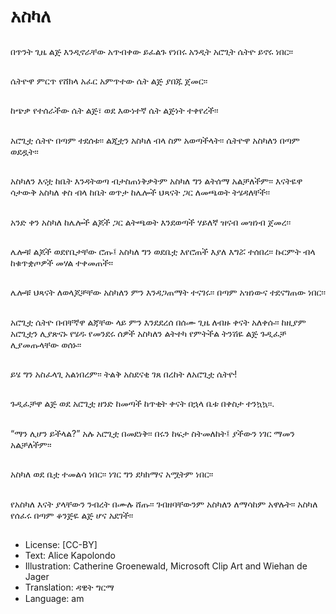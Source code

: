 # አስካለ

##
በጥንት ጊዜ ልጅ እንዲኖራቸው አጥብቀው
ይፈልጉ የነበሩ አንዲት አሮጊት ሴትዮ
ይኖሩ ነበር፡፡

##
ሴትዮዋ ምርጥ የሸክላ አፈር አምጥተው ሴት ልጅ ያበጁ ጀመር፡፡

##
ከጭቃ የተሰራችው ሴት ልጅ፣ ወደ
እውነተኛ ሴት ልጅነት ተቀየረች፡፡

##
አሮጊቷ ሴትዮ በጣም ተደሰቱ፡፡
ልጂቷን አስካለ ብላ ስም አወጣችላት፡፡
ሴትዮዋ አስካለን በጣም ወደዷት፡፡

##
አስካለን እናቷ ከቤት እንዳትወጣ
ብታስጠነቅቃትም አስካለ ግን ልትሰማ
አልቻለችም፡፡
እናትዬዋ ሳታውቅ አስካለ ቀስ ብላ ከቤት
ወጥታ ከሌሎች ህጻናት ጋር ለመጫወት
ትሄዳለቸች፡፡

##
አንድ ቀን አስካለ ከሌሎች ልጆች ጋር
ልትጫወት እንደወጣች ሃይለኛ ዝናብ
መዝነብ ጀመረ፡፡

##
ሌሎቹ ልጆች ወደየቤታቸው ሮጡ፤ አስካለ
ግን ወደቤቷ እየሮጠች እያለ እግሯ
ተሰበረ፡፡
ኩርምት ብላ ከቁጥቋጦዎች መሃል
ተቀመጠች፡፡

##
ሌሎቹ ህጻናት ለወላጆቻቸው አስካለን ምን
እንዳጋጠማት ተናገሩ፡፡
በጣም አዝነውና ተደናግጠው ነበር፡፡

##
አሮጊቷ ሴትዮ በብቸኛዋ ልጃቸው ላይ ምን
እንደደረሰ በሰሙ ጊዜ ለብዙ ቀናት
አለቀሱ፡፡
ከዚያም አሮጊቷን ሊያጽናኑ የሄዱ የመንደሩ
ሰዎች አስካለን ልትተካ የምትችል ትንሽዬ
ልጅ ጉዲፈቻ ሊያመጡላቸው ወሰኑ፡፡

##
ይሄ ግን አስፈላጊ አልነበረም፡፡
ትልቅ አስደናቂ ገጸ በረከት ለአሮጊቷ ሴትዮ!

##
ጉዲፈቻዋ ልጅ ወደ አሮጊቷ ዘንድ
ከመጣች ከጥቂት ቀናት በኋላ ቤቱ በቀስታ
ተንኳኳ፡፡.

##
“ማን ሊሆን ይችላል?” አሉ አሮጊቷ
በመደነቅ፡፡
በሩን ከፍታ ስትመለከት፤ ያችውን ነገር
ማመን አልቻለችም፡፡

##
አስካለ ወደ ቤቷ ተመልሳ ነበር፡፡
ነገር ግን ደካክማና አሟትም ነበር፡፡

##
የአስካለ እናት ያላቸውን ንብረት በሙሉ
ሸጡ፡፡
ገብዘባቸውንም አስካለን ለማሳከም
አዋሉት፡፡
አስካለ የሰፈሩ በጣም ቆንጅዬ ልጅ ሆና
አደገች፡፡

##
* License: [CC-BY]
* Text: Alice Kapolondo
* Illustration: Catherine Groenewald, Microsoft Clip Art and
Wiehan de Jager
* Translation: ዳዊት ግርማ
* Language: am
